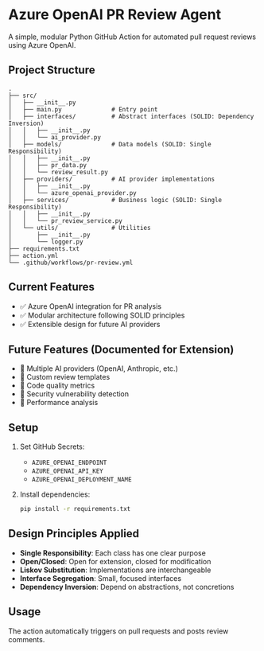 # Azure OpenAI PR Review Agent

A simple, modular Python GitHub Action for automated pull request reviews using Azure OpenAI.

## Project Structure

```text
.
├── src/
│   ├── __init__.py
│   ├── main.py              # Entry point
│   ├── interfaces/          # Abstract interfaces (SOLID: Dependency Inversion)
│   │   ├── __init__.py
│   │   └── ai_provider.py
│   ├── models/              # Data models (SOLID: Single Responsibility)
│   │   ├── __init__.py
│   │   ├── pr_data.py
│   │   └── review_result.py
│   ├── providers/           # AI provider implementations
│   │   ├── __init__.py
│   │   └── azure_openai_provider.py
│   ├── services/            # Business logic (SOLID: Single Responsibility)
│   │   ├── __init__.py
│   │   └── pr_review_service.py
│   └── utils/               # Utilities
│       ├── __init__.py
│       └── logger.py
├── requirements.txt
├── action.yml
└── .github/workflows/pr-review.yml
```

## Current Features

- ✅ Azure OpenAI integration for PR analysis
- ✅ Modular architecture following SOLID principles
- ✅ Extensible design for future AI providers

## Future Features (Documented for Extension)

- 🔄 Multiple AI providers (OpenAI, Anthropic, etc.)
- 🔄 Custom review templates
- 🔄 Code quality metrics
- 🔄 Security vulnerability detection
- 🔄 Performance analysis

## Setup

1. Set GitHub Secrets:
   - `AZURE_OPENAI_ENDPOINT`
   - `AZURE_OPENAI_API_KEY`
   - `AZURE_OPENAI_DEPLOYMENT_NAME`

2. Install dependencies:

   ```bash
   pip install -r requirements.txt
   ```

## Design Principles Applied

- **Single Responsibility**: Each class has one clear purpose
- **Open/Closed**: Open for extension, closed for modification
- **Liskov Substitution**: Implementations are interchangeable
- **Interface Segregation**: Small, focused interfaces
- **Dependency Inversion**: Depend on abstractions, not concretions

## Usage

The action automatically triggers on pull requests and posts review comments.
